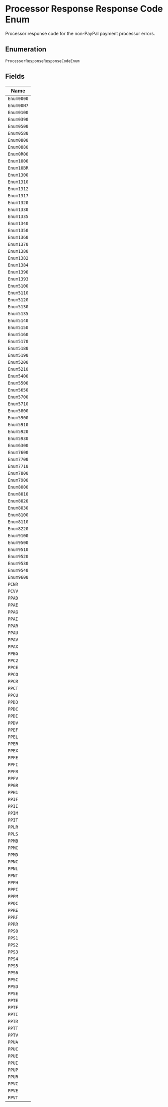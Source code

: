 
# Processor Response Response Code Enum

Processor response code for the non-PayPal payment processor errors.

## Enumeration

`ProcessorResponseResponseCodeEnum`

## Fields

| Name |
|  --- |
| `Enum0000` |
| `Enum00N7` |
| `Enum0100` |
| `Enum0390` |
| `Enum0500` |
| `Enum0580` |
| `Enum0800` |
| `Enum0880` |
| `Enum0R00` |
| `Enum1000` |
| `Enum10BR` |
| `Enum1300` |
| `Enum1310` |
| `Enum1312` |
| `Enum1317` |
| `Enum1320` |
| `Enum1330` |
| `Enum1335` |
| `Enum1340` |
| `Enum1350` |
| `Enum1360` |
| `Enum1370` |
| `Enum1380` |
| `Enum1382` |
| `Enum1384` |
| `Enum1390` |
| `Enum1393` |
| `Enum5100` |
| `Enum5110` |
| `Enum5120` |
| `Enum5130` |
| `Enum5135` |
| `Enum5140` |
| `Enum5150` |
| `Enum5160` |
| `Enum5170` |
| `Enum5180` |
| `Enum5190` |
| `Enum5200` |
| `Enum5210` |
| `Enum5400` |
| `Enum5500` |
| `Enum5650` |
| `Enum5700` |
| `Enum5710` |
| `Enum5800` |
| `Enum5900` |
| `Enum5910` |
| `Enum5920` |
| `Enum5930` |
| `Enum6300` |
| `Enum7600` |
| `Enum7700` |
| `Enum7710` |
| `Enum7800` |
| `Enum7900` |
| `Enum8000` |
| `Enum8010` |
| `Enum8020` |
| `Enum8030` |
| `Enum8100` |
| `Enum8110` |
| `Enum8220` |
| `Enum9100` |
| `Enum9500` |
| `Enum9510` |
| `Enum9520` |
| `Enum9530` |
| `Enum9540` |
| `Enum9600` |
| `PCNR` |
| `PCVV` |
| `PPAD` |
| `PPAE` |
| `PPAG` |
| `PPAI` |
| `PPAR` |
| `PPAU` |
| `PPAV` |
| `PPAX` |
| `PPBG` |
| `PPC2` |
| `PPCE` |
| `PPCO` |
| `PPCR` |
| `PPCT` |
| `PPCU` |
| `PPD3` |
| `PPDC` |
| `PPDI` |
| `PPDV` |
| `PPEF` |
| `PPEL` |
| `PPER` |
| `PPEX` |
| `PPFE` |
| `PPFI` |
| `PPFR` |
| `PPFV` |
| `PPGR` |
| `PPH1` |
| `PPIF` |
| `PPII` |
| `PPIM` |
| `PPIT` |
| `PPLR` |
| `PPLS` |
| `PPMB` |
| `PPMC` |
| `PPMD` |
| `PPNC` |
| `PPNL` |
| `PPNT` |
| `PPPH` |
| `PPPI` |
| `PPPM` |
| `PPQC` |
| `PPRE` |
| `PPRF` |
| `PPRR` |
| `PPS0` |
| `PPS1` |
| `PPS2` |
| `PPS3` |
| `PPS4` |
| `PPS5` |
| `PPS6` |
| `PPSC` |
| `PPSD` |
| `PPSE` |
| `PPTE` |
| `PPTF` |
| `PPTI` |
| `PPTR` |
| `PPTT` |
| `PPTV` |
| `PPUA` |
| `PPUC` |
| `PPUE` |
| `PPUI` |
| `PPUP` |
| `PPUR` |
| `PPVC` |
| `PPVE` |
| `PPVT` |

